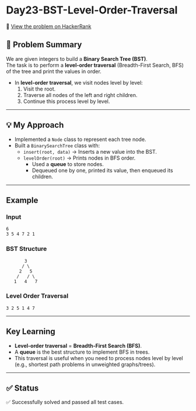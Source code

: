# Day23-BST-Level-Order-Traversal

🔗 [View the problem on HackerRank](https://www.hackerrank.com/challenges/Day23-BST-Level-Order-Traversal/problem)

## 📘  Problem Summary
We are given integers to build a **Binary Search Tree (BST)**.  
The task is to perform a **level-order traversal** (Breadth-First Search, BFS) of the tree and print the values in order.

- In **level-order traversal**, we visit nodes level by level:
  1. Visit the root.
  2. Traverse all nodes of the left and right children.
  3. Continue this process level by level.

---

## 💡 My Approach
- Implemented a `Node` class to represent each tree node.
- Built a `BinarySearchTree` class with:
  - `insert(root, data)` → Inserts a new value into the BST.
  - `levelOrder(root)` → Prints nodes in BFS order.
    - Used a **queue** to store nodes.
    - Dequeued one by one, printed its value, then enqueued its children.

---

## Example
### Input
```
6
3 5 4 7 2 1
```

### BST Structure
```
       3
      / \
     2   5
    /   / \
   1   4   7
```

### Level Order Traversal
```
3 2 5 1 4 7
```

---

## Key Learning
- **Level-order traversal** = **Breadth-First Search (BFS)**.
- A **queue** is the best structure to implement BFS in trees.
- This traversal is useful when you need to process nodes level by level (e.g., shortest path problems in unweighted graphs/trees).

---

## ✅ Status
✅ Successfully solved and passed all test cases.

